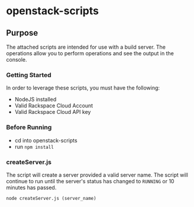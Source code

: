 openstack-scripts
=================

## Purpose

The attached scripts are intended for use with a build server.  The operations allow you to perform operations and see the output in the console.

### Getting Started

In order to leverage these scripts, you must have the following:

* NodeJS installed
* Valid Rackspace Cloud Account 
* Valid Rackspace Cloud API key

### Before Running

* cd into openstack-scripts
* run `npm install`

### createServer.js

The script will create a server provided a valid server name.  The script will continue to run until the server's status has changed to `RUNNING` or 10 minutes has passed.

`node createServer.js (server_name)`


